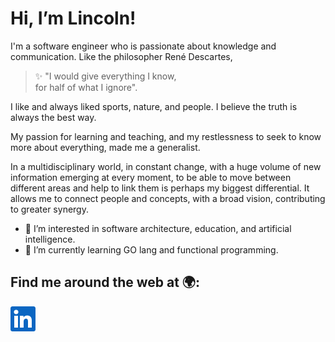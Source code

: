 # Hi, I’m Lincoln!

I'm a software engineer who is passionate about knowledge and communication. Like the philosopher René Descartes, 

  > ✨ "I would give everything I know, <br>
  > for half of what I ignore". 

I like and always liked sports, nature, and people. I believe the truth is always the best way.

My passion for learning and teaching, and my restlessness to seek to know more about everything, made me a generalist.

In a multidisciplinary world, in constant change, with a huge volume of new information emerging at every moment, to be able to move between different areas and help to link them is perhaps my biggest differential. It allows me to connect people and concepts, with a broad vision, contributing to greater synergy.

- 👀 I’m interested in software architecture, education, and artificial intelligence.
- 🌱 I’m currently learning GO lang and functional programming.

## Find me around the web at 🌍:

[![LinkedIn](https://github.com/maclinc/maclinc/blob/main/In-Blue-40.png)](https://www.linkedin.com/in/lincoln-machado-udi/)

<!---
maclinc/maclinc is a  special  repository because its `README.md` (this file) appears on your GitHub profile.
You can click the Preview link to take a look at your changes.
--->


